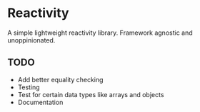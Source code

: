 # Reactivity

A simple lightweight reactivity library. Framework agnostic and unoppinionated.

## TODO

- Add better equality checking
- Testing
- Test for certain data types like arrays and objects
- Documentation
